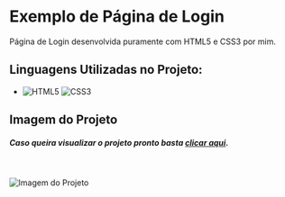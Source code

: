 # Exemplo de Página de Login

Página de Login desenvolvida puramente com HTML5 e CSS3 por mim.

## Linguagens Utilizadas no Projeto:

* ![HTML5](https://img.shields.io/badge/html5-%23E34F26.svg?style=for-the-badge&logo=html5&logoColor=white) ![CSS3](https://img.shields.io/badge/css3-%231572B6.svg?style=for-the-badge&logo=css3&logoColor=white)

## Imagem do Projeto

##### Caso queira visualizar o projeto pronto basta [clicar aqui](https://dusbeat.github.io/minimalist-login/).
<br>

![Imagem do Projeto](https://cdn.discordapp.com/attachments/1081731626150670467/1081732467687440464/download_1.png)

